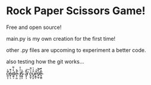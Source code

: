 # Rock Paper Scissors Game!

Free and open source!

main.py is my own creation for the first time!

other .py files are upcoming to experiment a better code.

also testing how the git works...

c̴̺͔͕͌̀͘ó̵͍̦͉́͊d̴̼͍̘̽̒͌e̴̞̦͖͒͒̚ i̸̢̟̫̓͐͒s̴͚̙̝̔̀͘ a̸͙̦̝͆͊͠ c̵̢̺̝̔̈́͊u̴̡̢͍͋̾̀r̴͓͇̞͌͝͝s̸̠̺̟͐̓͝e̴͓̫͇͆̽͒
